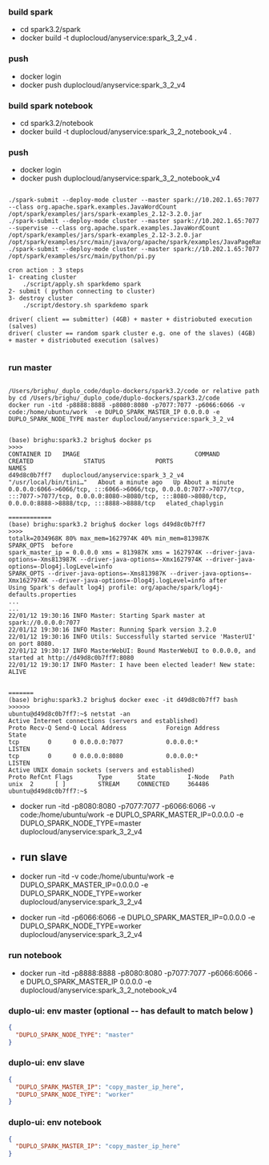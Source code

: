 ### build  spark
* cd spark3.2/spark
* docker build -t duplocloud/anyservice:spark_3_2_v4 .
### push
* docker login
* docker push duplocloud/anyservice:spark_3_2_v4

### build  spark notebook
* cd spark3.2/notebook
* docker build -t duplocloud/anyservice:spark_3_2_notebook_v4 .
### push
* docker login
* docker push duplocloud/anyservice:spark_3_2_notebook_v4
```shell

./spark-submit --deploy-mode cluster --master spark://10.202.1.65:7077 --class org.apache.spark.examples.JavaWordCount /opt/spark/examples/jars/spark-examples_2.12-3.2.0.jar 
./spark-submit --deploy-mode cluster --master spark://10.202.1.65:7077 --supervise --class org.apache.spark.examples.JavaWordCount /opt/spark/examples/jars/spark-examples_2.12-3.2.0.jar   /opt/spark/examples/src/main/java/org/apache/spark/examples/JavaPageRank.java
./spark-submit --deploy-mode cluster --master spark://10.202.1.65:7077 /opt/spark/examples/src/main/python/pi.py 

cron action : 3 steps
1- creating cluster
    ./script/apply.sh sparkdemo spark
2- submit ( python connecting to cluster)
3- destroy cluster
    ./script/destory.sh sparkdemo spark

driver( client == submitter) (4GB) + master + distriobuted execution (salves)
driver( cluster == random spark cluster e.g. one of the slaves) (4GB) + master + distriobuted execution (salves)


```
### run master
````text

/Users/brighu/_duplo_code/duplo-dockers/spark3.2/code or relative path  by cd /Users/brighu/_duplo_code/duplo-dockers/spark3.2/code
docker run -itd -p8888:8888 -p8080:8080 -p7077:7077 -p6066:6066 -v code:/home/ubuntu/work  -e DUPLO_SPARK_MASTER_IP 0.0.0.0 -e DUPLO_SPARK_NODE_TYPE master duplocloud/anyservice:spark_3_2_v4


(base) brighu:spark3.2 brighu$ docker ps 
>>>>
CONTAINER ID   IMAGE                                COMMAND                  CREATED              STATUS              PORTS                                                                                                                                                                        NAMES
d49d8c0b7ff7   duplocloud/anyservice:spark_3_2_v4   "/usr/local/bin/tini…"   About a minute ago   Up About a minute   0.0.0.0:6066->6066/tcp, :::6066->6066/tcp, 0.0.0.0:7077->7077/tcp, :::7077->7077/tcp, 0.0.0.0:8080->8080/tcp, :::8080->8080/tcp, 0.0.0.0:8888->8888/tcp, :::8888->8888/tcp   elated_chaplygin

============
(base) brighu:spark3.2 brighu$ docker logs d49d8c0b7ff7
>>>>
totalk=2034968K 80% max_mem=1627974K 40% min_mem=813987K
SPARK_OPTS  before 
spark_master_ip = 0.0.0.0 xms = 813987K xms = 1627974K --driver-java-options=-Xms813987K --driver-java-options=-Xmx1627974K --driver-java-options=-Dlog4j.logLevel=info
SPARK_OPTS --driver-java-options=-Xms813987K --driver-java-options=-Xmx1627974K --driver-java-options=-Dlog4j.logLevel=info after 
Using Spark's default log4j profile: org/apache/spark/log4j-defaults.properties
...
...
22/01/12 19:30:16 INFO Master: Starting Spark master at spark://0.0.0.0:7077
22/01/12 19:30:16 INFO Master: Running Spark version 3.2.0
22/01/12 19:30:16 INFO Utils: Successfully started service 'MasterUI' on port 8080.
22/01/12 19:30:17 INFO MasterWebUI: Bound MasterWebUI to 0.0.0.0, and started at http://d49d8c0b7ff7:8080
22/01/12 19:30:17 INFO Master: I have been elected leader! New state: ALIVE
 

=======
(base) brighu:spark3.2 brighu$ docker exec -it d49d8c0b7ff7 bash
>>>>>>
ubuntu@d49d8c0b7ff7:~$ netstat -an 
Active Internet connections (servers and established)
Proto Recv-Q Send-Q Local Address           Foreign Address         State      
tcp        0      0 0.0.0.0:7077            0.0.0.0:*               LISTEN     
tcp        0      0 0.0.0.0:8080            0.0.0.0:*               LISTEN     
Active UNIX domain sockets (servers and established)
Proto RefCnt Flags       Type       State         I-Node   Path
unix  2      [ ]         STREAM     CONNECTED     364486   
ubuntu@d49d8c0b7ff7:~$ 

```` 
* docker run -itd -p8080:8080 -p7077:7077 -p6066:6066 -v code:/home/ubuntu/work  -e DUPLO_SPARK_MASTER_IP=0.0.0.0 -e DUPLO_SPARK_NODE_TYPE=master duplocloud/anyservice:spark_3_2_v4

* ## run slave
* docker run -itd   -v code:/home/ubuntu/work  -e DUPLO_SPARK_MASTER_IP=0.0.0.0 -e DUPLO_SPARK_NODE_TYPE=worker duplocloud/anyservice:spark_3_2_v4

* docker run -itd   -p6066:6066  -e DUPLO_SPARK_MASTER_IP=0.0.0.0 -e DUPLO_SPARK_NODE_TYPE=worker duplocloud/anyservice:spark_3_2_v4
### run notebook
*  docker run -itd -p8888:8888 -p8080:8080 -p7077:7077  -p6066:6066  -e DUPLO_SPARK_MASTER_IP 0.0.0.0 -e duplocloud/anyservice:spark_3_2_notebook_v4



### duplo-ui: env master (optional -- has default to match below )
```json
{ 
  "DUPLO_SPARK_NODE_TYPE": "master"
}

```

###  duplo-ui: env slave

```json
{
  "DUPLO_SPARK_MASTER_IP": "copy_master_ip_here",
  "DUPLO_SPARK_NODE_TYPE": "worker"
}

```


###  duplo-ui: env notebook

```json
{
  "DUPLO_SPARK_MASTER_IP": "copy_master_ip_here" 
}

```